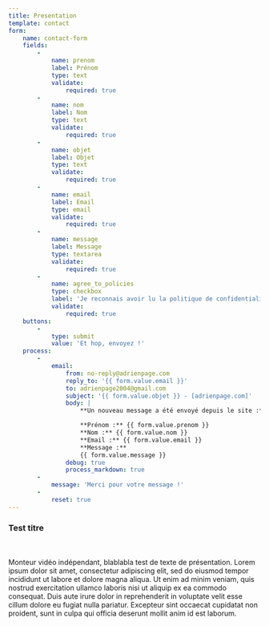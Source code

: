 ```yaml
---
title: Presentation
template: contact
form:
    name: contact-form
    fields:
        -
            name: prenom
            label: Prénom
            type: text
            validate:
                required: true
        -
            name: nom
            label: Nom
            type: text
            validate:
                required: true
        -
            name: objet
            label: Objet
            type: text
            validate:
                required: true
        -
            name: email
            label: Email
            type: email
            validate:
                required: true
        -
            name: message
            label: Message
            type: textarea
            validate:
                required: true
        -
            name: agree_to_policies
            type: checkbox
            label: 'Je reconnais avoir lu la politique de confidentialité'
            validate:
                required: true
    buttons:
        -
            type: submit
            value: 'Et hop, envoyez !'
    process:
        -
            email:
                from: no-reply@adrienpage.com
                reply_to: '{{ form.value.email }}'
                to: adrienpage2004@gmail.com
                subject: '{{ form.value.objet }} - [adrienpage.com]'
                body: |
                    **Un nouveau message a été envoyé depuis le site :**

                    **Prénom :** {{ form.value.prenom }}
                    **Nom :** {{ form.value.nom }}
                    **Email :** {{ form.value.email }}
                    **Message :**
                    {{ form.value.message }}
                debug: true
                process_markdown: true
        -
            message: 'Merci pour votre message !'
        -
            reset: true
---
```


### Test titre
<br><br>
Monteur vidéo indépendant, blablabla test de texte de présentation. Lorem ipsum dolor sit amet, consectetur adipiscing elit, sed do eiusmod tempor incididunt ut labore et dolore magna aliqua. Ut enim ad minim veniam, quis nostrud exercitation ullamco laboris nisi ut aliquip ex ea commodo consequat. Duis aute irure dolor in reprehenderit in voluptate velit esse cillum dolore eu fugiat nulla pariatur. Excepteur sint occaecat cupidatat non proident, sunt in culpa qui officia deserunt mollit anim id est laborum.
